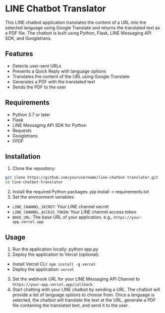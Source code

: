# LINE Chatbot Translator

This LINE chatbot application translates the content of a URL into the selected language using Google Translate and returns the translated text as a PDF file. The chatbot is built using Python, Flask, LINE Messaging API SDK, and Googletrans.

## Features

- Detects user-sent URLs
- Presents a Quick Reply with language options
- Translates the content of the URL using Google Translate
- Generates a PDF with the translated text
- Sends the PDF to the user

## Requirements

- Python 3.7 or later
- Flask
- LINE Messaging API SDK for Python
- Requests
- Googletrans
- FPDF

## Installation

1. Clone the repository:

```bash
git clone https://github.com/yourusername/line-chatbot-translator.git
cd line-chatbot-translator
```

2. Install the required Python packages: pip install -r requirements.txt
3. Set the environment variables:

- `LINE_CHANNEL_SECRET`: Your LINE channel secret
- `LINE_CHANNEL_ACCESS_TOKEN`: Your LINE channel access token
- `BASE_URL`: The base URL of your application, e.g., `https://your-app.vercel.app`

## Usage

1. Run the application locally: python app.py
2. Deploy the application to Vercel (optional):

- Install Vercel CLI: `npm install -g vercel`
- Deploy the application: `vercel`

3. Set the webhook URL for your LINE Messaging API Channel to `https://your-app.vercel.app/callback`.
4. Start chatting with your LINE chatbot by sending a URL. The chatbot will provide a list of language options to choose from. Once a language is selected, the chatbot will translate the text at the URL, generate a PDF file containing the translated text, and send it to the user.
